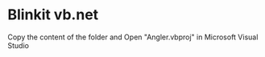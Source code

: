 # Blinkit vb.net


Copy the content of the folder and Open "Angler.vbproj" in Microsoft Visual Studio  